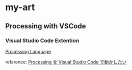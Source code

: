 # my-art

## Processing with VSCode

### Visual Studio Code Extention

[Processing Language](https://marketplace.visualstudio.com/items?itemName=Tobiah.language-pde)

refarence: [Processing を Visual Studio Code で動かしたい](https://qiita.com/jacynthe/items/d31eaa77496295c10556)
